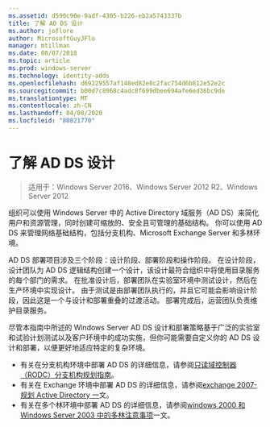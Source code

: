 ```yaml
---
ms.assetid: d590c90e-9adf-4305-b226-eb2a5743337b
title: 了解 AD DS 设计
ms.author: joflore
author: MicrosoftGuyJFlo
manager: mtillman
ms.date: 08/07/2018
ms.topic: article
ms.prod: windows-server
ms.technology: identity-adds
ms.openlocfilehash: d69229557af148ed82e0c2fac754d6b812e52e2c
ms.sourcegitcommit: b00d7c8968c4adc8f699dbee694afe6ed36bc9de
ms.translationtype: MT
ms.contentlocale: zh-CN
ms.lasthandoff: 04/08/2020
ms.locfileid: "80821770"
---
```

# <a name="understanding-ad-ds-design"></a>了解 AD DS 设计

>适用于：Windows Server 2016、Windows Server 2012 R2、Windows Server 2012

组织可以使用 Windows Server 中的 Active Directory 域服务（AD DS）来简化用户和资源管理，同时创建可缩放的、安全且可管理的基础结构。 你可以使用 AD DS 来管理网络基础结构，包括分支机构、Microsoft Exchange Server 和多林环境。  
  
AD DS 部署项目涉及三个阶段：设计阶段、部署阶段和操作阶段。 在设计阶段，设计团队为 AD DS 逻辑结构创建一个设计，该设计最符合组织中将使用目录服务的每个部门的需求。 在批准设计后，部署团队在实验室环境中测试设计，然后在生产环境中实现设计。 由于测试是由部署团队执行的，并且它可能会影响设计阶段，因此这是一个与设计和部署重叠的过渡活动。 部署完成后，运营团队负责维护目录服务。  
  
尽管本指南中所述的 Windows Server AD DS 设计和部署策略基于广泛的实验室和试验计划测试以及客户环境中的成功实施，但你可能需要自定义你的 AD DS 设计和部署，以便更好地适应特定的复杂环境。
  
- 有关在分支机构环境中部署 AD DS 的详细信息，请参阅[只读域控制器（RODC）分支机构规划指南](https://go.microsoft.com/fwlink/?LinkId=100207)。  
- 有关在 Exchange 环境中部署 AD DS 的详细信息，请参阅[exchange 2007-规划 Active Directory 一](https://go.microsoft.com/fwlink/?LinkId=88904)文。  
- 有关在多个林环境中部署 AD DS 的详细信息，请参阅[windows 2000 和 Windows Server 2003 中的多林注意事项](https://go.microsoft.com/fwlink/?LinkId=88905)一文。  
